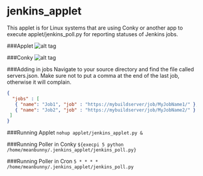 # jenkins_applet
This applet is for Linux systems that are using Conky or another app 
to execute applet/jenkins_poll.py for reporting statuses of Jenkins jobs.

###Applet
![alt tag](https://github.com/meanbunny/jenkins_applet/blob/master/screenshots/jenkins_applet_ss.png)

###Conky
![alt tag](https://github.com/meanbunny/jenkins_applet/blob/master/screenshots/jenkins_conky_ss.png)

###Adding in jobs
Navigate to your source directory and find the file called servers.json. Make
sure not to put a comma at the end of the last job, otherwise it will complain.
```json
{
  "jobs" : [
   { "name": "Job1", "job" : "https://mybuildserver/job/MyJobName1/" },
   { "name": "Job2", "job" : "https://mybuildserver/job/MyJobName2/" }
 ]
}
```

###Running Applet
`nohup applet/jenkins_applet.py &`

###Running Poller in Conky
`${execpi 5 python /home/meanbunny/.jenkins_applet/jenkins_poll.py}`

###Running Poller in Cron
`5 * * * * /home/meanbunny/.jenkins_applet/jenkins_poll.py`

